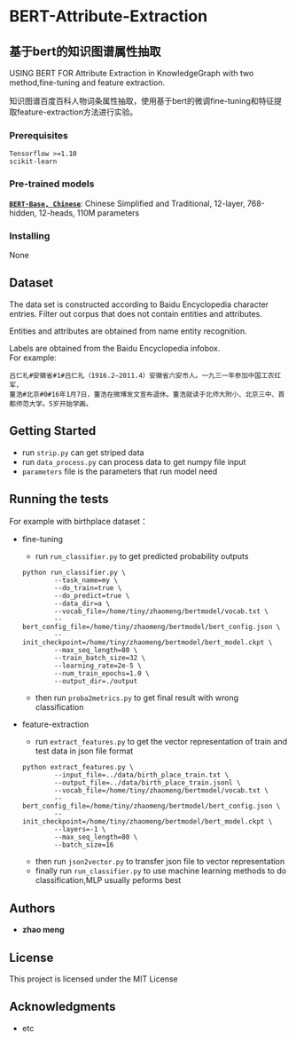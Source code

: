 
# BERT-Attribute-Extraction
##  基于bert的知识图谱属性抽取
USING BERT FOR Attribute Extraction in KnowledgeGraph with two method,fine-tuning and feature extraction.
 
知识图谱百度百科人物词条属性抽取，使用基于bert的微调fine-tuning和特征提取feature-extraction方法进行实验。


### Prerequisites


```
Tensorflow >=1.10
scikit-learn
```
### Pre-trained models
 **[`BERT-Base, Chinese`](https://storage.googleapis.com/bert_models/2018_11_03/chinese_L-12_H-768_A-12.zip)**:
    Chinese Simplified and Traditional, 12-layer, 768-hidden, 12-heads, 110M
    parameters
    
### Installing

None
## Dataset

The data set is constructed according to Baidu Encyclopedia character entries.
Filter out corpus that does not contain entities and attributes.

Entities and attributes are  obtained from name entity recognition.

Labels are  obtained from the   Baidu Encyclopedia infobox.  
For example:
            
    吕仁礼#安徽省#1#吕仁礼（1916.2—2011.4）安徽省六安市人。一九三一年参加中国工农红军，
    董浩#北京#0#16年1月7日，董浩在微博发文宣布退休。董浩就读于北师大附小、北京三中、首都师范大学。5岁开始学画。
## Getting Started

* run `strip.py` can get striped data
* run `data_process.py` can process data to get numpy file input
* `parameters` file is the parameters that run model need

## Running the tests

For example with birthplace dataset：
    
* fine-tuning
    * run `run_classifier.py` to get predicted probability outputs
    ```shell
    python run_classifier.py \
            --task_name=my \
            --do_train=true \
            --do_predict=true \
            --data_dir=a \
            --vocab_file=/home/tiny/zhaomeng/bertmodel/vocab.txt \
            --bert_config_file=/home/tiny/zhaomeng/bertmodel/bert_config.json \
            --init_checkpoint=/home/tiny/zhaomeng/bertmodel/bert_model.ckpt \
            --max_seq_length=80 \
            --train_batch_size=32 \
            --learning_rate=2e-5 \
            --num_train_epochs=1.0 \
            --output_dir=./output
    ```    
    * then run `proba2metrics.py` to get final result with wrong classification

* feature-extraction
    * run `extract_features.py` to get the vector representation of train and test data in json file format
    ```shell
    python extract_features.py \
            --input_file=../data/birth_place_train.txt \
            --output_file=../data/birth_place_train.jsonl \
            --vocab_file=/home/tiny/zhaomeng/bertmodel/vocab.txt \
            --bert_config_file=/home/tiny/zhaomeng/bertmodel/bert_config.json \
            --init_checkpoint=/home/tiny/zhaomeng/bertmodel/bert_model.ckpt \
            --layers=-1 \
            --max_seq_length=80 \
            --batch_size=16
    ```    
    * then run `json2vector.py` to transfer json file to vector representation
    * finally run `run_classifier.py` to use machine learning methods to do classification,MLP usually peforms best 


## Authors

* **zhao meng** 
## License

This project is licensed under the MIT License 

## Acknowledgments

* etc
